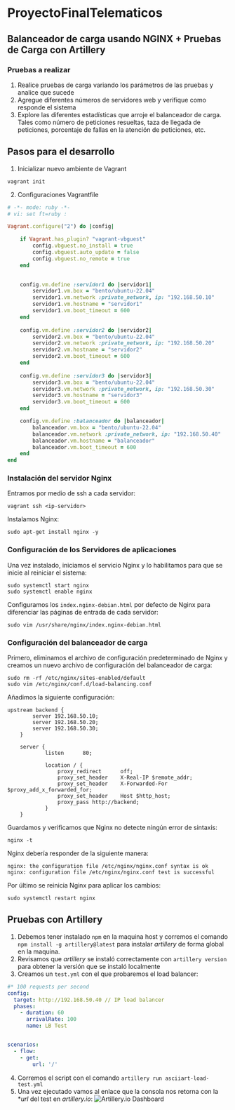 # ProyectoFinalTelematicos
## Balanceador de carga usando NGINX + Pruebas de Carga con Artillery

### Pruebas a realizar
1. Realice pruebas de carga variando los parámetros de las pruebas y analice que sucede
2. Agregue diferentes números de servidores web y verifique como responde el sistema
3. Explore las diferentes estadísticas que arroje el balanceador de carga. Tales como número de peticiones resueltas, taza de llegada de peticiones, porcentaje de fallas en la atención de peticiones, etc.

## Pasos para el desarrollo
1. Inicializar nuevo ambiente de Vagrant
```shell
vagrant init
```
2. Configuraciones Vagrantfile
```ruby
# -*- mode: ruby -*-
# vi: set ft=ruby :

Vagrant.configure("2") do |config|

	if Vagrant.has_plugin? "vagrant-vbguest"
		config.vbguest.no_install = true
		config.vbguest.auto_update = false
		config.vbguest.no_remote = true
	end

 		
	config.vm.define :servidor1 do |servidor1|
 		servidor1.vm.box = "bento/ubuntu-22.04"
 		servidor1.vm.network :private_network, ip: "192.168.50.10"
 		servidor1.vm.hostname = "servidor1"
		servidor1.vm.boot_timeout = 600
 	end
	
	config.vm.define :servidor2 do |servidor2|
 		servidor2.vm.box = "bento/ubuntu-22.04"
 		servidor2.vm.network :private_network, ip: "192.168.50.20"
 		servidor2.vm.hostname = "servidor2"
		servidor2.vm.boot_timeout = 600
 	end
 	
	config.vm.define :servidor3 do |servidor3|
 		servidor3.vm.box = "bento/ubuntu-22.04"
 		servidor3.vm.network :private_network, ip: "192.168.50.30"
 		servidor3.vm.hostname = "servidor3"
		servidor3.vm.boot_timeout = 600
 	end

	config.vm.define :balanceador do |balanceador|
 		balanceador.vm.box = "bento/ubuntu-22.04"
 		balanceador.vm.network :private_network, ip: "192.168.50.40"
 		balanceador.vm.hostname = "balanceador"
		balanceador.vm.boot_timeout = 600
 	end
end
```
### Instalación del servidor Nginx
Entramos por medio de ssh a cada servidor:
```shell
vagrant ssh <ip-servidor>
```
Instalamos Nginx:
```shell
sudo apt-get install nginx -y
```
### Configuración de los Servidores de aplicaciones
Una vez instalado, iniciamos el servicio Nginx y lo habilitamos para que se inicie al reiniciar el sistema:
```shell
sudo systemctl start nginx
sudo systemctl enable nginx
```
Configuramos los `index.nginx-debian.html` por defecto de Nginx para diferenciar las páginas de entrada de cada servidor:
```shell
sudo vim /usr/share/nginx/index.nginx-debian.html
```
### Configuración del balanceador de carga
Primero, eliminamos el archivo de configuración predeterminado de Nginx y creamos un nuevo archivo de configuración del balanceador de carga:
```shell
sudo rm -rf /etc/nginx/sites-enabled/default
sudo vim /etc/nginx/conf.d/load-balancing.conf
```
Añadimos la siguiente configuración:
```
upstream backend {
        server 192.168.50.10;
        server 192.168.50.20;
        server 192.168.50.30;
    }

    server {
            listen      80;

            location / {
                proxy_redirect      off;
                proxy_set_header    X-Real-IP $remote_addr;
                proxy_set_header    X-Forwarded-For $proxy_add_x_forwarded_for;
                proxy_set_header    Host $http_host;
                proxy_pass http://backend;
            }
    }
```
Guardamos y verificamos que Nginx no detecte ningún error de sintaxis:
```shell
nginx -t
```
Nginx debería responder de la siguiente manera:
```shell
nginx: the configuration file /etc/nginx/nginx.conf syntax is ok
nginx: configuration file /etc/nginx/nginx.conf test is successful
```
Por último se reinicia Nginx para aplicar los cambios:
```shell
sudo systemctl restart nginx
```
## Pruebas con Artillery
1. Debemos tener instalado `npm` en la maquina host y corremos el comando `npm install -g artillery@latest` para instalar *artillery* de forma global en la maquina.
2. Revisamos que *artillery* se instaló correctamente con `artillery version` para obtener la versión que se instaló localmente
3. Creamos un `test.yml` con el que probaremos el load balancer:
```yml
#* 100 requests per second
config:
  target: http://192.168.50.40 // IP load balancer
  phases:
    - duration: 60
      arrivalRate: 100
      name: LB Test 


scenarios:
  - flow:
    - get:
        url: '/'
```
4. Corremos el script con el comando `artillery run asciiart-load-test.yml`
5. Una vez ejecutado vamos al enlace que la consola nos retorna con la **url* del test en *artillery.io*:
![Artillery.io Dashboard](https://github.com/JharlingRodriguez/ProyectoFinalTelematicos/assets/77818407/d7e215c7-7baf-4dfe-ad3e-95306cfd079b)
